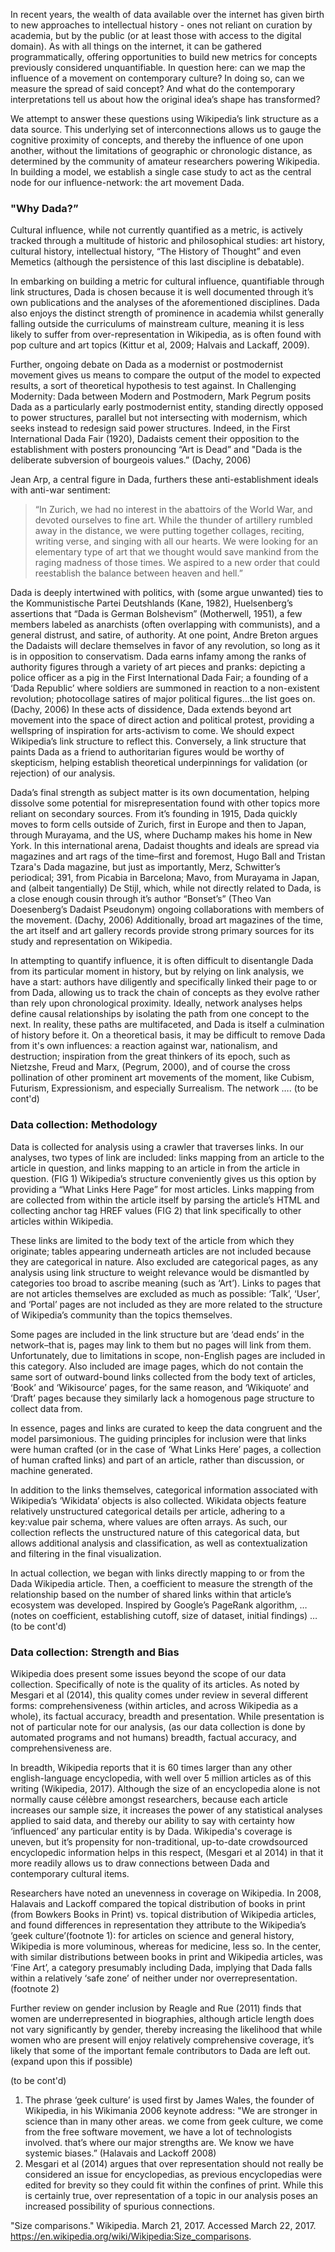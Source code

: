 In recent years, the wealth of data available over the internet has given birth to new approaches to intellectual history - ones not reliant on curation by academia, but by the public (or at least those with access to the digital domain). As with all things on the internet, it can be gathered programmatically, offering opportunities to build new metrics for concepts previously considered unquantifiable. In question here: can we map the influence of a movement on contemporary culture? In doing so, can we measure the spread of said concept? And what do the contemporary interpretations tell us about how the original idea’s shape has transformed?

We attempt to answer these questions using Wikipedia’s link structure as a data source. This underlying set of interconnections allows us to gauge the cognitive proximity of concepts, and thereby the influence of one upon another, without the limitations of geographic or chronologic distance, as determined by the community of amateur researchers powering Wikipedia. In building a model, we establish a single case study to act as the central node for our influence-network: the art movement Dada.

### "Why Dada?”

Cultural influence, while not currently quantified as a metric, is actively tracked through a multitude of historic and philosophical studies: art history, cultural history, intellectual history, “The History of Thought” and even Memetics (although the persistence of this last discipline is debatable).

In embarking on building a metric for cultural influence, quantifiable through link structures, Dada is chosen because it is well documented through it’s own publications and the analyses of the aforementioned disciplines. Dada also enjoys the distinct strength of prominence in academia whilst generally falling outside the curriculums of mainstream culture, meaning it is less likely to suffer from over-representation in Wikipedia, as is often found with pop culture and art topics (Kittur et al, 2009; Halvais and Lackaff, 2009).

Further, ongoing debate on Dada as a modernist or postmodernist movement gives us means to compare the output of the model to expected results, a sort of theoretical hypothesis to test against. In Challenging Modernity: Dada between Modern and Postmodern, Mark Pegrum posits Dada as a particularly early postmodernist entity, standing directly opposed to power structures, parallel but not intersecting with modernism, which seeks instead to redesign said power structures. Indeed, in the First International Dada Fair (1920), Dadaists cement their opposition to the establishment with posters pronouncing “Art is Dead” and "Dada is the deliberate subversion of bourgeois values.” (Dachy, 2006)

Jean Arp, a central figure in Dada, furthers these anti-establishment ideals with anti-war sentiment:

> “In Zurich, we had no interest in the abattoirs of the World War, and devoted ourselves to fine art. While the thunder of artillery rumbled away in the distance, we were putting together collages, reciting, writing verse, and singing with all our hearts. We were looking for an elementary type of art that we thought would save mankind from the raging madness of those times. We aspired to a new order that could reestablish the balance between heaven and hell.”

Dada is deeply intertwined with politics, with (some argue unwanted) ties to the Kommunistische Partei Deutshlands (Kane, 1982), Huelsenberg’s assertions that “Dada is German Bolshevism” (Motherwell, 1951), a few members labeled as anarchists (often overlapping with communists), and a general distrust, and satire, of authority. At one point, Andre Breton argues the Dadaists will declare themselves in favor of any revolution, so long as it is in opposition to conservatism. Dada earns infamy among the ranks of authority figures through a variety of art pieces and pranks: depicting a police officer as a pig in the First International Dada Fair; a founding of a ‘Dada Republic’ where soldiers are summoned in reaction to a non-existent revolution; photocollage satires of major political figures...the list goes on. (Dachy, 2006) In these acts of dissidence, Dada extends beyond art movement into the space of direct action and political protest, providing a wellspring of inspiration for arts-activism to come. We should expect Wikipedia’s link structure to reflect this. Conversely, a link structure that paints Dada as a friend to authoritarian figures would be worthy of skepticism, helping establish theoretical underpinnings for validation (or rejection) of our analysis.

Dada’s final strength as subject matter is its own documentation, helping dissolve some potential for misrepresentation found with other topics more reliant on secondary sources. From it’s founding in 1915, Dada quickly moves to form cells outside of Zurich, first in Europe and then to Japan, through Murayama, and the US, where Duchamp makes his home in New York. In this international arena, Dadaist thoughts and ideals are spread via magazines and art rags of the time–first and foremost, Hugo Ball and Tristan Tzara's Dada magazine, but just as importantly, Merz, Schwitter’s periodical; 391, from Picabia in Barcelona; Mavo, from Murayama in Japan, and (albeit tangentially) De Stijl, which, while not directly related to Dada, is a close enough cousin through it’s author “Bonset’s” (Theo Van Doesenberg’s Dadaist Pseudonym) ongoing collaborations with members of the movement. (Dachy, 2006) Additionally, broad art magazines of the time, the art itself and art gallery records provide strong primary sources for its study and representation on Wikipedia.

In attempting to quantify influence, it is often difficult to disentangle Dada from its particular moment in history, but by relying on link analysis, we have a start: authors have diligently and specifically linked their page to or from Dada, allowing us to track the chain of concepts as they evolve rather than rely upon chronological proximity. Ideally, network analyses helps define causal relationships by isolating the path from one concept to the next. In reality, these paths are multifaceted, and Dada is itself a culmination of history before it. On a theoretical basis, it may be difficult to remove Dada from it's own influences: a reaction against war, nationalism, and destruction; inspiration from the great thinkers of its epoch, such as Nietzshe, Freud and Marx, (Pegrum, 2000), and of course the cross pollination of other prominent art movements of the moment, like Cubism, Futurism, Expressionism, and especially Surrealism. The network …. (to be cont'd)


### Data collection: Methodology

Data is collected for analysis using a crawler that traverses links. In our analyses, two types of link are included: links mapping from an article to the article in question, and links mapping to an article in from the article in question. (FIG 1) Wikipedia’s structure conveniently gives us this option by providing a “What Links Here Page” for most articles. Links mapping from are collected from within the article itself by parsing the article’s HTML and collecting anchor tag HREF values (FIG 2) that link specifically to other articles within Wikipedia.

These links are limited to the body text of the article from which they originate; tables appearing underneath articles are not included because they are categorical in nature. Also excluded are categorical pages, as any analysis using link structure to weight relevance would be dismantled by categories too broad to ascribe meaning (such as ‘Art’). Links to pages that are not articles themselves are excluded as much as possible: ‘Talk’, ‘User’, and ‘Portal’ pages are not included as they are more related to the structure of Wikipedia’s community than the topics themselves.

Some pages are included in the link structure but are ‘dead ends’ in the network–that is, pages may link to them but no pages will link from them. Unfortunately, due to limitations in scope, non-English pages are included in this category. Also included are image pages, which do not contain the same sort of outward-bound links collected from the body text of articles, ‘Book’ and ‘Wikisource’ pages, for the same reason, and ‘Wikiquote’ and ‘Draft’ pages because they similarly lack a homogenous page structure to collect data from.

In essence, pages and links are curated to keep the data congruent and the model parsimonious. The guiding principles for inclusion were that links were human crafted (or in the case of ‘What Links Here’ pages, a collection of human crafted links) and part of an article, rather than discussion, or machine generated.

In addition to the links themselves, categorical information associated with Wikipedia’s ‘Wikidata’ objects is also collected. Wikidata objects feature relatively unstructured categorical details per article, adhering to a key:value pair schema, where values are often arrays. As such, our collection reflects the unstructured nature of this categorical data, but allows additional analysis and classification, as well as contextualization and filtering in the final visualization.

In actual collection, we began with links directly mapping to or from the Dada Wikipedia article. Then, a coefficient to measure the strength of the relationship based on the number of shared links within that article’s ecosystem was developed. Inspired by Google’s PageRank algorithm, … (notes on coefficient, establishing cutoff, size of dataset, initial findings) … (to be cont'd)


### Data collection: Strength and Bias

Wikipedia does present some issues beyond the scope of our data collection. Specifically of note is the quality of its articles. As noted by Mesgari et al (2014), this quality comes under review in several different forms: comprehensiveness (within articles, and across Wikipedia as a whole), its factual accuracy, breadth and presentation. While presentation is not of particular note for our analysis, (as our data collection is done by automated programs and not humans) breadth, factual accuracy, and comprehensiveness are.

In breadth, Wikipedia reports that it is 60 times larger than any other english-language encyclopedia, with well over 5 million articles as of this writing (Wikipedia, 2017). Although the size of an encyclopedia alone is not normally cause célèbre amongst researchers, because each article increases our sample size, it increases the power of any statistical analyses applied to said data, and thereby our ability to say with certainty how ‘influenced’ any particular entity is by Dada. Wikipedia's coverage is uneven, but it’s propensity for non-traditional, up-to-date crowdsourced encyclopedic information helps in this respect, (Mesgari et al 2014) in that it more readily allows us to draw connections between Dada and contemporary cultural items.

Researchers have noted an unevenness in coverage on Wikipedia. In 2008, Halavais and Lackoff compared the topical distribution of books in print (from Bowkers Books in Print) vs. topical distribution of Wikipedia articles, and found differences in representation they attribute to the Wikipedia’s ‘geek culture’(footnote 1): for articles on science and general history, Wikipedia is more voluminous, whereas for medicine, less so. In the center, with similar distributions between books in print and Wikipedia articles, was ‘Fine Art’, a category presumably including Dada, implying that Dada falls within a relatively ‘safe zone’ of neither under nor overrepresentation.(footnote 2)

Further review on gender inclusion by Reagle and Rue (2011) finds that women are underrepresented in biographies, although article length does not vary significantly by gender, thereby increasing the likelihood that while women who are present will enjoy relatively comprehensive coverage, it’s likely that some of the important female contributors to Dada are left out. (expand upon this if possible)

(to be cont'd)

1. The phrase ‘geek culture’ is used first by James Wales, the founder of Wikipedia, in his Wikimania 2006 keynote address: "We are stronger in science than in many other areas. we come from geek culture, we come from the free software movement, we have a lot of technologists involved. that’s where our major strengths are. We know we have systemic biases.” (Halavais and Lackoff 2008)
2. Mesgari et al (2014) argues that over representation should not really be considered an issue for encyclopedias, as previous encyclopedias were edited for brevity so they could fit within the confines of print. While this is certainly true, over representation of a topic in our analysis poses an increased possibility of spurious connections.

"Size comparisons." Wikipedia. March 21, 2017. Accessed March 22, 2017. https://en.wikipedia.org/wiki/Wikipedia:Size_comparisons.
